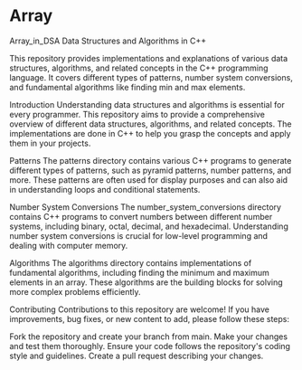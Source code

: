 # Array

Array_in_DSA
Data Structures and Algorithms in C++

This repository provides implementations and explanations of various data structures, algorithms, and related concepts in the C++ programming language. 
It covers different types of patterns, number system conversions, and fundamental algorithms like finding min and max elements.

Introduction
Understanding data structures and algorithms is essential for every programmer. This repository aims to provide a comprehensive overview of different
data structures, algorithms, and related concepts. The implementations are done in C++ to help you grasp the concepts and apply them in your projects.

Patterns
The patterns directory contains various C++ programs to generate different types of patterns, such as pyramid patterns, number patterns, and more.
These patterns are often used for display purposes and can also aid in understanding loops and conditional statements.

Number System Conversions
The number_system_conversions directory contains C++ programs to convert numbers between different number systems, including binary, octal,
decimal, and hexadecimal. Understanding number system conversions is crucial for low-level programming and dealing with computer memory.

Algorithms
The algorithms directory contains implementations of fundamental algorithms, including finding the minimum and maximum elements in an array. 
These algorithms are the building blocks for solving more complex problems efficiently.

Contributing
Contributions to this repository are welcome! If you have improvements, bug fixes, or new content to add, please follow these steps:

Fork the repository and create your branch from main.
Make your changes and test them thoroughly.
Ensure your code follows the repository's coding style and guidelines.
Create a pull request describing your changes.
